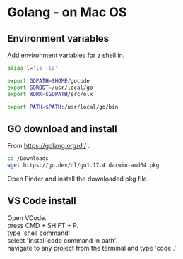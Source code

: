 # Golang - on Mac OS

## Environment variables

Add environment variables for z shell in.

```sh
alias l='ls -la'

export GOPATH=$HOME/gocode
export GOROOT=/usr/local/go
export WORK=$GOPATH/src/olx

export PATH=$PATH:/usr/local/go/bin
```

## GO download and install

From https://golang.org/dl/ .

```sh
cd /Downloads
wget https://go.dev/dl/go1.17.4.darwin-amd64.pkg
```

Open Finder and install the downloaded pkg file.

## VS Code install

Open VCode.  
press CMD + SHIFT + P.  
type 'shell command'  
select 'Install code command in path'.  
navigate to any project from the terminal and type 'code .'  
